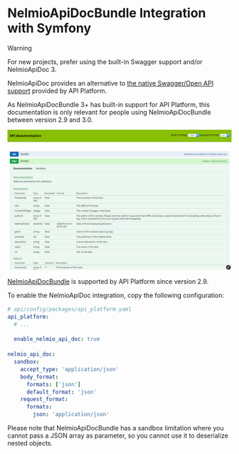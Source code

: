 # NelmioApiDocBundle Integration with Symfony

> [!WARNING]
> For new projects, prefer using the built-in Swagger support and/or NelmioApiDoc 3.

NelmioApiDoc provides an alternative to [the native Swagger/Open API support](../core/openapi.md) provided by API Platform.

As NelmioApiDocBundle 3+ has built-in support for API Platform, this documentation is only relevant for people using
NelmioApiDocBundle between version 2.9 and 3.0.

![Screenshot of API Platform integrated with NelmioApiDocBundle](images/NelmioApiDocBundle.png)

[NelmioApiDocBundle](https://github.com/nelmio/NelmioApiDocBundle) is supported by API Platform since version 2.9.

To enable the NelmioApiDoc integration, copy the following configuration:

```yaml
# api/config/packages/api_platform.yaml
api_platform:
  # ...

  enable_nelmio_api_doc: true

nelmio_api_doc:
  sandbox:
    accept_type: 'application/json'
    body_format:
      formats: ['json']
      default_format: 'json'
    request_format:
      formats:
        json: 'application/json'
```

Please note that NelmioApiDocBundle has a sandbox limitation where you cannot pass a JSON array as parameter, so you cannot
use it to deserialize nested objects.
